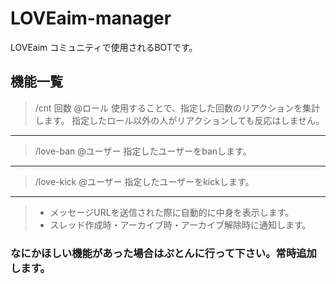 # LOVEaim-manager
LOVEaim コミュニティで使用されるBOTです。

## 機能一覧

> /cnt 回数 @ロール
使用することで、指定した回数のリアクションを集計します。
指定したロール以外の人がリアクションしても反応はしません。

---

> /love-ban @ユーザー
指定したユーザーをbanします。

---

> /love-kick @ユーザー
指定したユーザーをkickします。

---

> * メッセージURLを送信された際に自動的に中身を表示します。
> * スレッド作成時・アーカイブ時・アーカイブ解除時に通知します。

### なにかほしい機能があった場合はぷとんに行って下さい。常時追加します。
